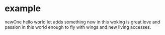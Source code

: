 # example
newOne
hello world
let adds something new in this 
woking is great love and passion in this world enough to fly with wings and new living accesses. 
